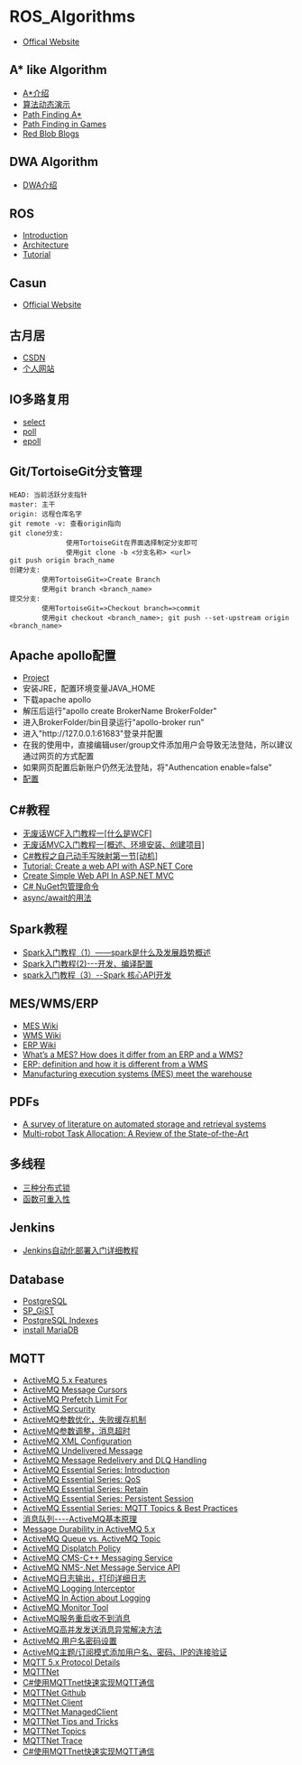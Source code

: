 # ROS_Algorithms
  * [Offical Website](https://www.ros.org/)

## A* like Algorithm
  * [A*介绍](https://blog.csdn.net/qq_36946274/article/details/81982691)
  * [算法动态演示](https://github.com/zhm-real/PathPlanning)
  * [Path Finding A*](https://theory.stanford.edu/~amitp/GameProgramming/Heuristics.html)
  * [Path Finding in Games](https://www.redblobgames.com/)
  * [Red Blob Blogs](https://simblob.blogspot.com/)
## DWA Algorithm
  * [DWA介绍](https://www.cnblogs.com/kuangxionghui/p/8484803.html)
## ROS
  * [Introduction](https://blog.csdn.net/hcx25909/article/details/8795043)
  * [Architecture](https://blog.csdn.net/hcx25909/article/details/8795211)
  * [Tutorial](https://blog.csdn.net/hcx25909/article/details/8811313)
## Casun
  * [Official Website](http://www.casun.cn/)
## 古月居
  * [CSDN](http://blog.csdn.net/hcx25909)
  * [个人网站](https://www.guyuehome.com/)
## IO多路复用
  * [select](https://www.cnblogs.com/skyfsm/p/7079458.html)
  * [poll](https://www.cnblogs.com/orlion/p/6142838.html)
  * [epoll](https://blog.csdn.net/shenya1314/article/details/73691088)
## Git/TortoiseGit分支管理
  ```
  HEAD: 当前活跃分支指针
  master: 主干
  origin: 远程仓库名字
  git remote -v: 查看origin指向
  git clone分支:
                使用TortoiseGit在界面选择制定分支即可
                使用git clone -b <分支名称> <url>
  git push origin brach_name
  创建分支:
          使用TortoiseGit=>Create Branch
          使用git branch <branch_name>
  提交分支:
          使用TortoiseGit=>Checkout branch=>commit
          使用git checkout <branch_name>; git push --set-upstream origin <branch_name>
  ```
## Apache apollo配置
  * [Project](https://github.com/apache/activemq-apollo)
  * 安装JRE，配置环境变量JAVA_HOME  
  * 下载apache apollo
  * 解压后运行"apollo create BrokerName BrokerFolder"
  * 进入BrokerFolder/bin目录运行"apollo-broker run"
  * 进入"http:\/\/127.0.0.1:61683"登录并配置
  * 在我的使用中，直接编辑user/group文件添加用户会导致无法登陆，所以建议通过网页的方式配置
  * 如果网页配置后新账户仍然无法登陆，将"Authencation enable=false"
  * [配置](https://blog.csdn.net/bksqmy/article/details/84305405)
  
## C#教程
  * [无废话WCF入门教程一[什么是WCF]](https://www.cnblogs.com/iamlilinfeng/archive/2012/09/25/2700049.html)
  * [无废话MVC入门教程一[概述、环境安装、创建项目]](https://www.cnblogs.com/iamlilinfeng/archive/2013/02/24/2922869.html)
  * [C#教程之自己动手写映射第一节[动机]](https://www.cnblogs.com/iamlilinfeng/archive/2012/07/20/2601753.html)
  * [Tutorial: Create a web API with ASP.NET Core](https://docs.microsoft.com/en-us/aspnet/core/tutorials/first-web-api?view=aspnetcore-5.0&tabs=visual-studio)
  * [Create Simple Web API In ASP.NET MVC](https://www.c-sharpcorner.com/article/create-simple-web-api-in-asp-net-mvc/)
  * [C# NuGet包管理命令](https://www.cnblogs.com/zhaogaojian/p/8398531.html)
  * [async/await的用法](https://blog.csdn.net/qc530167365/article/details/83108848)
  
## Spark教程
  * [Spark入门教程（1）——spark是什么及发展趋势概述](https://blog.csdn.net/xwc35047/article/details/51072145)
  * [Spark入门教程(2)---开发、编译配置](https://blog.csdn.net/xwc35047/article/details/51119608)
  * [spark入门教程（3）--Spark 核心API开发](https://blog.csdn.net/xwc35047/article/details/51146622)

## MES/WMS/ERP
  * [MES Wiki](https://en.wikipedia.org/wiki/Manufacturing_execution_system)
  * [WMS Wiki](https://en.wikipedia.org/wiki/Warehouse_management_system)
  * [ERP Wiki](https://en.wikipedia.org/wiki/Enterprise_resource_planning)
  * [What’s a MES? How does it differ from an ERP and a WMS?](https://www.interlakemecalux.com/blog/mes-manufacturing-execution-system)
  * [ERP: definition and how it is different from a WMS](https://www.interlakemecalux.com/blog/erp-definition-differences-wms)
  * [Manufacturing execution systems (MES) meet the warehouse](https://www.logisticsmgmt.com/article/manufacturing_execution_systems_mes_meets_the_warehouse)
  
## PDFs
  * [A survey of literature on automated storage and retrieval systems](https://www.semanticscholar.org/paper/A-survey-of-literature-on-automated-storage-and-Roodbergen-Vis/797a66b2d8ab1cef38662e6579b80576fe284d78)
  * [Multi-robot Task Allocation: A Review of the State-of-the-Art](https://www.semanticscholar.org/paper/Multi-robot-Task-Allocation%3A-A-Review-of-the-Khamis-Hussein/ed65a6529e158c1402ea6bdeb679f5654ba33584)
  
## 多线程
  * [三种分布式锁](https://blog.csdn.net/wuzhiwei549/article/details/80692278)
  * [函数可重入性](https://blog.csdn.net/acs713/article/details/20034511)
  
## Jenkins
  * [Jenkins自动化部署入门详细教程](https://www.cnblogs.com/wfd360/p/11314697.html)
  
## Database
  * [PostgreSQL](https://www.postgresql.org/docs/devel/)
  * [SP_GiST](https://www.postgresql.org/docs/devel/spgist-intro.html)
  * [PostgreSQL Indexes](https://leopard.in.ua/2015/04/13/postgresql-indexes)
  * [install MariaDB](https://www.cnblogs.com/ruichow/p/11399367.html)
  
## MQTT
  * [ActiveMQ 5.x Features](https://activemq.apache.org/features)
  * [ActiveMQ Message Cursors](https://activemq.apache.org/message-cursors)
  * [ActiveMQ Prefetch Limit For](https://activemq.apache.org/what-is-the-prefetch-limit-for)
  * [ActiveMQ Sercurity](https://activemq.apache.org/security)
  * [ActiveMQ参数优化，失败缓存机制](http://blog.itpub.net/28624388/viewspace-1424905/)
  * [ActiveMQ参数调整，消息超时](https://blog.csdn.net/luoww1/article/details/84852519)
  * [ActiveMQ XML Configuration](https://activemq.apache.org/xml-configuration)
  * [ActiveMQ Undelivered Message](https://activemq.apache.org/components/artemis/documentation/1.4.0/undelivered-messages.html)
  * [ActiveMQ Message Redelivery and DLQ Handling](http://activemq.apache.org/message-redelivery-and-dlq-handling.html)
  * [ActiveMQ Essential Series: Introduction](https://www.hivemq.com/blog/mqtt-essentials-part-1-introducing-mqtt/)
  * [ActiveMQ Essential Series: QoS](https://www.hivemq.com/blog/mqtt-essentials-part-6-mqtt-quality-of-service-levels/)
  * [ActiveMQ Essential Series: Retain](https://www.hivemq.com/blog/mqtt-essentials-part-8-retained-messages/)
  * [ActiveMQ Essential Series: Persistent Session](https://www.hivemq.com/blog/mqtt-essentials-part-7-persistent-session-queuing-messages/)
  * [ActiveMQ Essential Series: MQTT Topics & Best Practices](https://www.hivemq.com/blog/mqtt-essentials-part-5-mqtt-topics-best-practices/)
  * [消息队列----ActiveMQ基本原理](https://blog.csdn.net/ningjiebing/article/details/90599455)
  * [Message Durability in ActiveMQ 5.x](https://blog.christianposta.com/activemq/message-durability-in-activemq-5-x/)
  * [ActiveMQ Queue vs. ActiveMQ Topic](https://www.openlogic.com/blog/activemqs-dynamic-queue-creation-working-you)
  * [ActiveMQ Displatch Policy](https://activemq.apache.org/dispatch-policies)
  * [ActiveMQ CMS-C++ Messaging Service](http://activemq.apache.org/components/cms/documentation)
  * [ActiveMQ NMS-.Net Message Service API](http://activemq.apache.org/components/nms/documentation)
  * [ActiveMQ日志输出，打印详细日志](https://blog.csdn.net/sinat_36938266/article/details/53503410)
  * [ActiveMQ Logging Interceptor](https://activemq.apache.org/logging-interceptor)
  * [ActiveMQ In Action about Logging](https://livebook.manning.com/book/activemq-in-action/chapter-14/30)
  * [ActiveMQ Monitor Tool](https://www.site24x7.com/help/log-management/activemq-logs.html)
  * [ActiveMQ服务重启收不到消息](https://blog.csdn.net/tiantiandjava/article/details/50914013)
  * [ActiveMQ高并发发送消息异常解决方法](https://blog.csdn.net/wsyyyyy/article/details/79888521)
  * [ActiveMQ 用户名密码设置](https://www.cnblogs.com/MIC2016/p/6196789.html)
  * [ActiveMQ主题/订阅模式添加用户名、密码、IP的连接验证](https://blog.csdn.net/qq_37306041/article/details/82626785)
  * [MQTT 5.x Protocol Details](https://docs.oasis-open.org/mqtt/mqtt/v5.0/os/mqtt-v5.0-os.html)
  * [MQTTNet](https://github.com/chkr1011/MQTTnet)
  * [C#使用MQTTnet快速实现MQTT通信](https://blog.csdn.net/panwen1111/article/details/79245161)
  * [MQTTNet Github](https://github.com/chkr1011/MQTTnet)
  * [MQTTNet Client](https://github.com/chkr1011/MQTTnet/wiki/Client)
  * [MQTTNet ManagedClient](https://github.com/chkr1011/MQTTnet/wiki/ManagedClient)
  * [MQTTNet Tips and Tricks](https://github.com/chkr1011/MQTTnet/wiki/Tips-and-Tricks)
  * [MQTTNet Topics](https://github.com/chkr1011/MQTTnet/wiki/MQTT-topics)
  * [MQTTNet Trace](https://github.com/chkr1011/MQTTnet/wiki/Trace)
  * [C#使用MQTTnet快速实现MQTT通信](https://blog.csdn.net/panwen1111/article/details/79245161)
